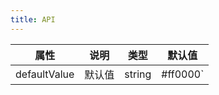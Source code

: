 ```yaml
---
title: API
---
```


属性 | 说明 | 类型 | 默认值
-----|-----|-----|------
defaultValue | 默认值 | string | #ff0000`

